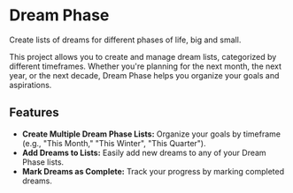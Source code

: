 # Dream Phase

Create lists of dreams for different phases of life, big and small.

This project allows you to create and manage dream lists, categorized by different timeframes. Whether you're planning for the next month, the next year, or the next decade, Dream Phase helps you organize your goals and aspirations.

## Features

- **Create Multiple Dream Phase Lists:** Organize your goals by timeframe (e.g., "This Month," "This Winter", "This Quarter").
- **Add Dreams to Lists:** Easily add new dreams to any of your Dream Phase lists.
- **Mark Dreams as Complete:** Track your progress by marking completed dreams.
